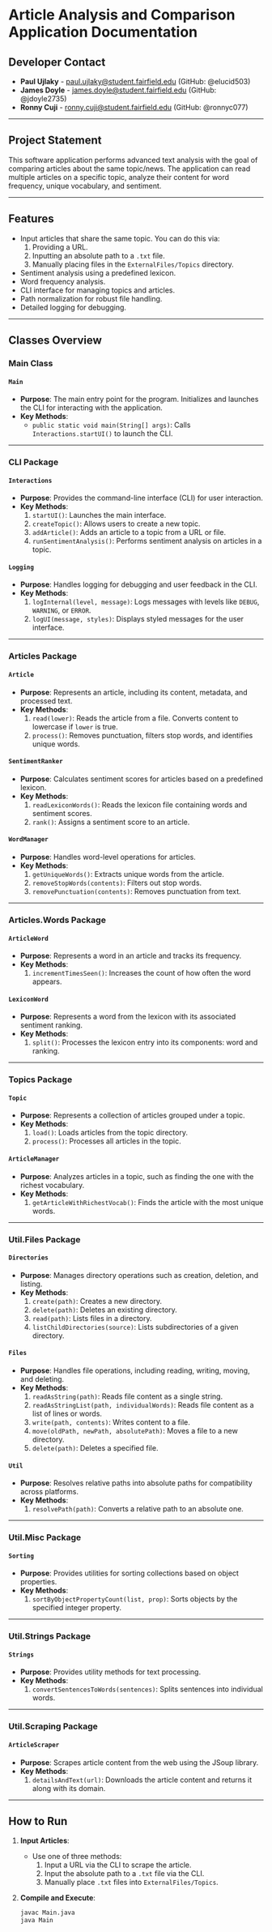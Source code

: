 # Article Analysis and Comparison Application Documentation

## Developer Contact
- **Paul Ujlaky** - paul.ujlaky@student.fairfield.edu (GitHub: @elucid503)
- **James Doyle** - james.doyle@student.fairfield.edu (GitHub: @jdoyle2735)
- **Ronny Cuji** - ronny.cuji@student.fairfield.edu (GitHub: @ronnyc077)

---

## Project Statement
This software application performs advanced text analysis with the goal of comparing articles about the same topic/news. The application can read multiple articles on a specific topic, analyze their content for word frequency, unique vocabulary, and sentiment.

---

## Features
- Input articles that share the same topic. You can do this via:
  1. Providing a URL.
  2. Inputting an absolute path to a `.txt` file.
  3. Manually placing files in the `ExternalFiles/Topics` directory.
- Sentiment analysis using a predefined lexicon.
- Word frequency analysis.
- CLI interface for managing topics and articles.
- Path normalization for robust file handling.
- Detailed logging for debugging.

---

## Classes Overview

### Main Class

#### **`Main`**
- **Purpose**: The main entry point for the program. Initializes and launches the CLI for interacting with the application.
- **Key Methods**:
  - `public static void main(String[] args)`: Calls `Interactions.startUI()` to launch the CLI.

---

### CLI Package

#### **`Interactions`**
- **Purpose**: Provides the command-line interface (CLI) for user interaction.
- **Key Methods**:
  1. `startUI()`: Launches the main interface.
  2. `createTopic()`: Allows users to create a new topic.
  3. `addArticle()`: Adds an article to a topic from a URL or file.
  4. `runSentimentAnalysis()`: Performs sentiment analysis on articles in a topic.

#### **`Logging`**
- **Purpose**: Handles logging for debugging and user feedback in the CLI.
- **Key Methods**:
  1. `logInternal(level, message)`: Logs messages with levels like `DEBUG`, `WARNING`, or `ERROR`.
  2. `logUI(message, styles)`: Displays styled messages for the user interface.

---

### Articles Package

#### **`Article`**
- **Purpose**: Represents an article, including its content, metadata, and processed text.
- **Key Methods**:
  1. `read(lower)`: Reads the article from a file. Converts content to lowercase if `lower` is true.
  2. `process()`: Removes punctuation, filters stop words, and identifies unique words.

#### **`SentimentRanker`**
- **Purpose**: Calculates sentiment scores for articles based on a predefined lexicon.
- **Key Methods**:
  1. `readLexiconWords()`: Reads the lexicon file containing words and sentiment scores.
  2. `rank()`: Assigns a sentiment score to an article.

#### **`WordManager`**
- **Purpose**: Handles word-level operations for articles.
- **Key Methods**:
  1. `getUniqueWords()`: Extracts unique words from the article.
  2. `removeStopWords(contents)`: Filters out stop words.
  3. `removePunctuation(contents)`: Removes punctuation from text.

---

### Articles.Words Package

#### **`ArticleWord`**
- **Purpose**: Represents a word in an article and tracks its frequency.
- **Key Methods**:
  1. `incrementTimesSeen()`: Increases the count of how often the word appears.

#### **`LexiconWord`**
- **Purpose**: Represents a word from the lexicon with its associated sentiment ranking.
- **Key Methods**:
  1. `split()`: Processes the lexicon entry into its components: word and ranking.

---

### Topics Package

#### **`Topic`**
- **Purpose**: Represents a collection of articles grouped under a topic.
- **Key Methods**:
  1. `load()`: Loads articles from the topic directory.
  2. `process()`: Processes all articles in the topic.

#### **`ArticleManager`**
- **Purpose**: Analyzes articles in a topic, such as finding the one with the richest vocabulary.
- **Key Methods**:
  1. `getArticleWithRichestVocab()`: Finds the article with the most unique words.

---

### Util.Files Package

#### **`Directories`**
- **Purpose**: Manages directory operations such as creation, deletion, and listing.
- **Key Methods**:
  1. `create(path)`: Creates a new directory.
  2. `delete(path)`: Deletes an existing directory.
  3. `read(path)`: Lists files in a directory.
  4. `listChildDirectories(source)`: Lists subdirectories of a given directory.

#### **`Files`**
- **Purpose**: Handles file operations, including reading, writing, moving, and deleting.
- **Key Methods**:
  1. `readAsString(path)`: Reads file content as a single string.
  2. `readAsStringList(path, individualWords)`: Reads file content as a list of lines or words.
  3. `write(path, contents)`: Writes content to a file.
  4. `move(oldPath, newPath, absolutePath)`: Moves a file to a new directory.
  5. `delete(path)`: Deletes a specified file.

#### **`Util`**
- **Purpose**: Resolves relative paths into absolute paths for compatibility across platforms.
- **Key Methods**:
  1. `resolvePath(path)`: Converts a relative path to an absolute one.

---

### Util.Misc Package

#### **`Sorting`**
- **Purpose**: Provides utilities for sorting collections based on object properties.
- **Key Methods**:
  1. `sortByObjectPropertyCount(list, prop)`: Sorts objects by the specified integer property.

---

### Util.Strings Package

#### **`Strings`**
- **Purpose**: Provides utility methods for text processing.
- **Key Methods**:
  1. `convertSentencesToWords(sentences)`: Splits sentences into individual words.

---

### Util.Scraping Package

#### **`ArticleScraper`**
- **Purpose**: Scrapes article content from the web using the JSoup library.
- **Key Methods**:
  1. `detailsAndText(url)`: Downloads the article content and returns it along with its domain.

---

## How to Run

1. **Input Articles**:
   - Use one of three methods:
     1. Input a URL via the CLI to scrape the article.
     2. Input the absolute path to a `.txt` file via the CLI.
     3. Manually place `.txt` files into `ExternalFiles/Topics`.

2. **Compile and Execute**:
   ```bash
   javac Main.java
   java Main
